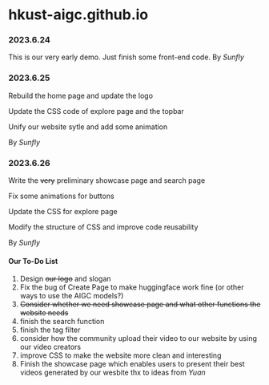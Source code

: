 # hkust-aigc.github.io

### 2023.6.24

This is our very early demo. Just finish some front-end code. By *Sunfly*

### 2023.6.25

Rebuild the home page and update the logo

Update the CSS code of explore page and the topbar

Unify our website sytle and add some animation

By *Sunfly*

### 2023.6.26

Write the ~~very~~ preliminary showcase page and search page

Fix some animations for buttons

Update the CSS for explore page

Modify the structure of CSS and improve code reusability

By *Sunfly*

#### Our To-Do List

1. Design ~~our logo~~ and slogan
2. Fix the bug of Create Page to make huggingface work fine (or other ways to use the AIGC models?)
3. ~~Consider whether we need showcase page and what other functions the website needs~~
4. finish the search function
5. finish the tag filter
6. consider how the community upload their video to our website by using our video creators
7. improve CSS to make the website more clean and interesting
8. Finish the showcase page which enables users to present their best videos generated by our wesbite thx to ideas from *Yuan*

